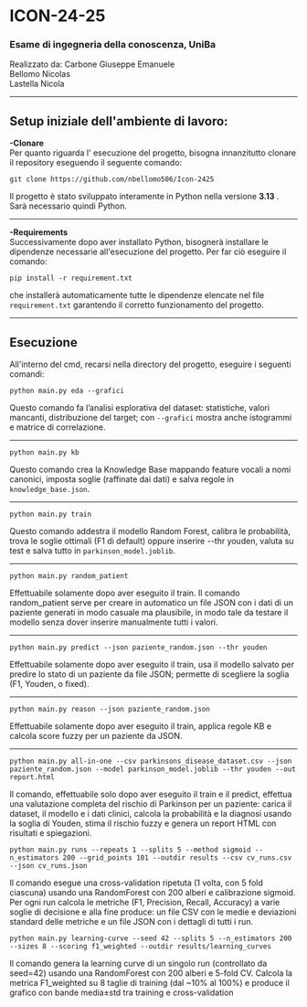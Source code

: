 # ICON-24-25
### Esame di ingegneria della conoscenza, UniBa
Realizzato da: Carbone Giuseppe Emanuele  
               Bellomo Nicolas  
               Lastella Nicola  
***
## Setup iniziale dell'ambiente di lavoro: 
**-Clonare**  
Per quanto riguarda l' esecuzione del progetto, bisogna innanzitutto clonare il repository eseguendo il seguente comando:  
```
git clone https://github.com/nbellomo506/Icon-2425
```
Il progetto è stato sviluppato interamente in Python nella versione **3.13** . Sarà necessario quindi Python.  
***
**-Requirements**  
Successivamente dopo aver installato Python, bisognerà installare le dipendenze necessarie all'esecuzione del progetto. Per far ciò eseguire il comando:  
```
pip install -r requirement.txt
```
che installerà automaticamente tutte le dipendenze elencate nel file `requirement.txt` garantendo il corretto funzionamento del progetto.  
***
## Esecuzione
All'interno del cmd, recarsi nella directory del progetto, eseguire i seguenti comandi:  
```
python main.py eda --grafici
```
Questo comando fa l’analisi esplorativa del dataset: statistiche, valori mancanti, distribuzione del target; con `--grafici` mostra anche istogrammi e matrice di correlazione. 
***
```
python main.py kb
```
Questo comando crea la Knowledge Base mappando feature vocali a nomi canonici, imposta soglie (raffinate dai dati) e salva regole in `knowledge_base.json`.  
***
```
python main.py train
```
Questo comando addestra il modello Random Forest, calibra le probabilità, trova le soglie ottimali (F1 di default) oppure inserire --thr youden, valuta su test e salva tutto in `parkinson_model.joblib`.
***
```
python main.py random_patient
```
Effettuabile solamente dopo aver eseguito il train. Il comando random_patient serve per creare in automatico un file JSON con i dati di un paziente generati in modo casuale ma plausibile, in modo tale da testare il modello senza dover inserire manualmente tutti i valori.
***
```
python main.py predict --json paziente_random.json --thr youden
```
Effettuabile solamente dopo aver eseguito il train, usa il modello salvato per predire lo stato di un paziente da file JSON; permette di scegliere la soglia (F1, Youden, o fixed).
***
```
python main.py reason --json paziente_random.json
```
Effettuabile solamente dopo aver eseguito il train, applica regole KB e calcola score fuzzy per un paziente da JSON.
***
```
python main.py all-in-one --csv parkinsons_disease_dataset.csv --json paziente_random.json --model parkinson_model.joblib --thr youden --out report.html
```
Il comando, effettuabile solo dopo aver eseguito il train e il predict, effettua una valutazione completa del rischio di Parkinson per un paziente: carica il dataset, il modello e i dati clinici, calcola la probabilità e la diagnosi usando la soglia di Youden, stima il rischio fuzzy e genera un report HTML con risultati e spiegazioni.
```
python main.py runs --repeats 1 --splits 5 --method sigmoid --n_estimators 200 --grid_points 101 --outdir results --csv cv_runs.csv --json cv_runs.json
```
Il comando esegue una cross-validation ripetuta (1 volta, con 5 fold ciascuna) usando una RandomForest con 200 alberi e calibrazione sigmoid. Per ogni run calcola le metriche (F1, Precision, Recall, Accuracy) a varie soglie di decisione e alla fine produce: un file CSV con le medie e deviazioni standard delle metriche e un file JSON con i dettagli di tutti i run.
```
python main.py learning-curve --seed 42 --splits 5 --n_estimators 200 --sizes 8 --scoring f1_weighted --outdir results/learning_curves
```
Il comando genera la learning curve di un singolo run (controllato da seed=42) usando una RandomForest con 200 alberi e 5-fold CV. Calcola la metrica F1_weighted su 8 taglie di training (dal ~10% al 100%) e produce il grafico con bande media±std tra training e cross-validation
